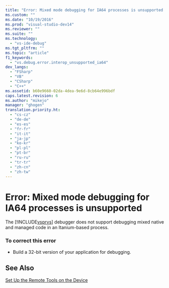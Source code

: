 ```yaml
---
title: "Error: Mixed mode debugging for IA64 processes is unsupported | Microsoft Docs"
ms.custom: ""
ms.date: "10/19/2016"
ms.prod: "visual-studio-dev14"
ms.reviewer: ""
ms.suite: ""
ms.technology: 
  - "vs-ide-debug"
ms.tgt_pltfrm: ""
ms.topic: "article"
f1_keywords: 
  - "vs.debug.error.interop_unsupported_ia64"
dev_langs: 
  - "FSharp"
  - "VB"
  - "CSharp"
  - "C++"
ms.assetid: b60e9660-02da-4dea-9e6d-8cb64e996bdf
caps.latest.revision: 6
ms.author: "mikejo"
manager: "ghogen"
translation.priority.ht: 
  - "cs-cz"
  - "de-de"
  - "es-es"
  - "fr-fr"
  - "it-it"
  - "ja-jp"
  - "ko-kr"
  - "pl-pl"
  - "pt-br"
  - "ru-ru"
  - "tr-tr"
  - "zh-cn"
  - "zh-tw"
---
```

# Error: Mixed mode debugging for IA64 processes is unsupported
The [!INCLUDE[vsprvs](../code-quality/includes/vsprvs_md.md)] debugger does not support debugging mixed native and managed code in an Itanium-based process.  
  
### To correct this error  
  
-   Build a 32-bit version of your application for debugging.  
  
## See Also  
 [Set Up the Remote Tools on the Device](../Topic/Set%20Up%20the%20Remote%20Tools%20on%20the%20Device.md)